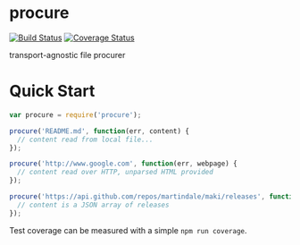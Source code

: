 procure
=======
[![Build Status](https://travis-ci.org/martindale/procure.svg)](https://travis-ci.org/martindale/procure)
[![Coverage Status](https://coveralls.io/repos/martindale/procure/badge.png?branch=master)](https://coveralls.io/r/martindale/procure?branch=master)

transport-agnostic file procurer

# Quick Start
```javascript
var procure = require('procure');

procure('README.md', function(err, content) {
  // content read from local file...
});

procure('http://www.google.com', function(err, webpage) {
  // content read over HTTP, unparsed HTML provided
});

procure('https://api.github.com/repos/martindale/maki/releases', function(err, releases) {
  // content is a JSON array of releases
});

```

Test coverage can be measured with a simple `npm run coverage`.
